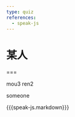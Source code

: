 ```yaml
---
type: quiz
references:
  - speak-js
---
```


# 某人

===

mou3 ren2

someone

{{{speak-js.markdown}}}
